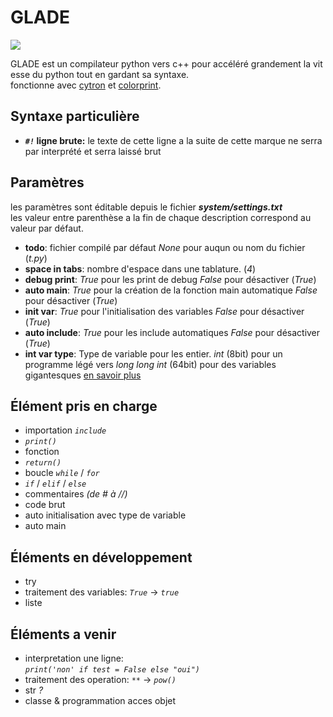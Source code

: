 # GLADE

![](https://zupimages.net/up/21/39/i59m.png)

GLADE est un compilateur python vers c++ pour accéléré grandement la vitesse du python tout en gardant sa syntaxe.\
fonctionne avec [cytron](https://github.com/pf4-DEV/cytron) et [colorprint](https://github.com/pf4-DEV/Color-Printer).

## Syntaxe particulière
- ***`#!`* ligne brute:** le texte de cette ligne a la suite de cette marque ne serra par interprété et serra laissé brut

## Paramètres
les paramètres sont éditable depuis le fichier ***system/settings.txt***<br>
les valeur entre parenthèse a la fin de chaque description correspond au valeur par défaut.

- **todo**: fichier compilé par défaut *None* pour auqun ou nom du fichier (*t.py*)
- **space in tabs**: nombre d'espace dans une tablature. (*4*)
- **debug print**: *True* pour les print de debug *False* pour désactiver (*True*)
- **auto main**: *True* pour la création de la fonction main automatique *False* pour désactiver (*True*)
- **init var**: *True* pour l'initialisation des variables *False* pour désactiver (*True*)
- **auto include**: *True* pour les include automatiques *False* pour désactiver (*True*)
- **int var type**: Type de variable pour les entier. *int* (8bit) pour un programme légé vers *long long int* (64bit) pour des variables gigantesques [en savoir plus](https://fr.wikipedia.org/wiki/Types_de_donnée_du_langage_C)

## Élément pris en charge

- importation *`include`*
- *`print()`*
- fonction
- *`return()`*
- boucle *`while`* / *`for`*
- *`if`* / *`elif`* / *`else`*
- commentaires *(de # à //)*
- code brut
- auto initialisation avec type de variable
- auto main

## Éléments en développement

- try
- traitement des variables: *`True`* -> *`true`*
- liste

## Éléments a venir


- interpretation une ligne:<br>
    *`print('non' if test = False else "oui")`*
- traitement des operation: *`**`* -> *`pow()`*
- str *?*
- classe & programmation acces objet